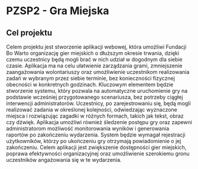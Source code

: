 # PZSP2 - Gra Miejska

## Cel projektu
Celem projektu jest stworzenie aplikacji webowej, która umożliwi Fundacji Bo Warto organizację gier miejskich o dłuższym okresie trwania, dzięki czemu uczestnicy będą mogli brać w nich udział w dogodnym dla siebie czasie. Aplikacja ma na celu ułatwienie zarządzania grami, zmniejszenie zaangażowania wolontariuszy oraz umożliwienie uczestnikom realizowania zadań w wybranym przez siebie terminie, bez konieczności fizycznej obecności w konkretnych godzinach. Kluczowym elementem będzie stworzenie systemu, który pozwala na automatyczne uruchomienie gry na podstawie wcześniej przygotowanego scenariusza, bez potrzeby ciągłej interwencji administratorów. Uczestnicy, po zarejestrowaniu się, będą mogli realizować zadania w określonej kolejności, odwiedzając wyznaczone miejsca i rozwiązując zagadki w różnych formach, takich jak tekst, obraz czy dźwięk. Aplikacja umożliwi również śledzenie postępu gry oraz zapewni administratorom możliwość monitorowania wyników i generowania raportów po zakończeniu wydarzenia. System będzie wymagał rejestracji użytkowników, którzy po ukończeniu gry otrzymają powiadomienie o jej zakończeniu. Celem aplikacji jest zwiększenie dostępności gier miejskich, poprawa efektywności organizacyjnej oraz umożliwienie szerokiemu gronu uczestników angażowania się w te wydarzenia.
